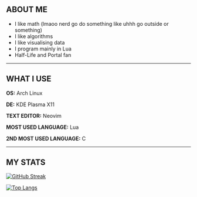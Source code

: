 ## ABOUT ME

 - I like math (lmaoo nerd go do something like uhhh go outside or something)
 - I like algorithms
 - I like visualising data
 - I program mainly in Lua
 - Half-Life and Portal fan

***

## WHAT I USE
**OS:** Arch Linux

**DE:** KDE Plasma X11

**TEXT EDITOR:** Neovim

**MOST USED LANGUAGE:** Lua

**2ND MOST USED LANGUAGE:** C

***

## MY STATS

[![GitHub Streak](https://github-readme-streak-stats.herokuapp.com?user=x-xxoa&theme=highcontrast)](https://git.io/streak-stats)

[![Top Langs](https://github-readme-stats.vercel.app/api/top-langs/?username=x-xxoa&layout=compact&theme=vision-friendly-dark)](https://github.com/anuraghazra/github-readme-stats)
